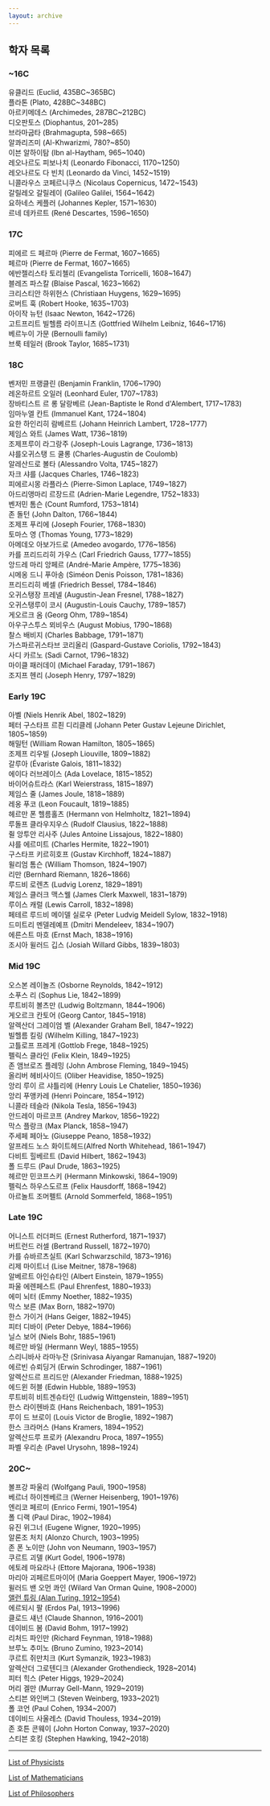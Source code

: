 ```yaml
---
layout: archive
---
```

## 학자 목록

### ~16C
유클리드 (Euclid, 435BC~365BC)  
플라톤 (Plato, 428BC~348BC)  
아르키메데스 (Archimedes, 287BC~212BC)  
디오판토스 (Diophantus, 201~285)  
브라마굽타 (Brahmagupta, 598~665)  
알콰리즈미 (Al-Khwarizmi, 780?~850)  
이븐 알하이탐 (Ibn al-Haytham, 965~1040)  
레오나르도 피보나치 (Leonardo Fibonacci, 1170~1250)  
레오나르도 다 빈치 (Leonardo da Vinci, 1452~1519)  
니콜라우스 코페르니쿠스 (Nicolaus Copernicus, 1472~1543)  
갈릴레오 갈릴레이 (Galileo Galilei, 1564~1642)  
요하네스 케플러 (Johannes Kepler, 1571~1630)  
르네 데카르트 (René Descartes, 1596~1650)  

### 17C
피에르 드 페르마 (Pierre de Fermat, 1607~1665)  
페르마 (Pierre de Fermat, 1607~1665)  
에반젤리스타 토리첼리 (Evangelista Torricelli, 1608~1647)  
블레즈 파스칼 (Blaise Pascal, 1623~1662)  
크리스티안 하위헌스 (Christiaan Huygens, 1629~1695)  
로버트 훅 (Robert Hooke, 1635~1703)  
아이작 뉴턴 (Isaac Newton, 1642~1726)  
고트프리트 빌헬름 라이프니츠 (Gottfried Wilhelm Leibniz, 1646~1716)  
베르누이 가문 (Bernoulli family)  
브룩 테일러 (Brook Taylor, 1685~1731)  

### 18C
벤저민 프랭클린 (Benjamin Franklin, 1706~1790)  
레온하르트 오일러 (Leonhard Euler, 1707~1783)  
장바티스트 르 롱 달랑베르 (Jean-Baptiste le Rond d'Alembert, 1717~1783)  
임마누엘 칸트 (Immanuel Kant, 1724~1804)  
요한 하인리히 람베르트 (Johann Heinrich Lambert, 1728~1777)  
제임스 와트 (James Watt, 1736~1819)  
조제프루이 라그랑주 (Joseph-Louis Lagrange, 1736~1813)  
샤를오귀스탱 드 쿨롱 (Charles-Augustin de Coulomb)  
알레산드로 볼타 (Alessandro Volta, 1745~1827)  
자크 샤를 (Jacques Charles, 1746~1823)  
피에르시몽 라플라스 (Pierre-Simon Laplace, 1749~1827)  
아드리앵마리 르장드르 (Adrien-Marie Legendre, 1752~1833)  
벤저민 톰슨 (Count Rumford, 1753~1814)  
존 돌턴 (John Dalton, 1766~1844)  
조제프 푸리에 (Joseph Fourier, 1768~1830)  
토마스 영 (Thomas Young, 1773~1829)  
아메데오 아보가드로 (Amedeo avogardo, 1776~1856)  
카를 프리드리히 가우스 (Carl Friedrich Gauss, 1777~1855)  
앙드레 마리 앙페르 (André-Marie Ampère, 1775~1836)  
시메옹 드니 푸아송 (Siméon Denis Poisson, 1781~1836)  
프리드리히 베셀 (Friedrich Bessel, 1784~1846)  
오귀스탱장 프레넬 (Augustin-Jean Fresnel, 1788~1827)  
오귀스탱루이 코시 (Augustin-Louis Cauchy, 1789~1857)  
게오르크 옴 (Georg Ohm, 1789~1854)  
아우구스투스 뫼비우스 (August Mobius, 1790~1868)  
찰스 배비지 (Charles Babbage, 1791~1871)  
가스파르귀스타브 코리올리 (Gaspard-Gustave Coriolis, 1792~1843)  
사디 카르노 (Sadi Carnot, 1796~1832)  
마이클 패러데이 (Michael Faraday, 1791~1867)  
조지프 헨리 (Joseph Henry, 1797~1829)  

### Early 19C
아벨 (Niels Henrik Abel, 1802~1829)  
페터 구스타프 르죈 디리클레 (Johann Peter Gustav Lejeune Dirichlet, 1805~1859)  
해밀턴 (William Rowan Hamilton, 1805~1865)  
조제프 리우빌 (Joseph Liouville, 1809~1882)  
갈루아 (Évariste Galois, 1811~1832)  
에이다 러브레이스 (Ada Lovelace, 1815~1852)  
바이어슈트라스 (Karl Weierstrass, 1815~1897)  
제임스 줄 (James Joule, 1818~1889)  
레옹 푸코 (Leon Foucault, 1819~1885)  
헤르만 폰 헬름홀츠 (Hermann von Helmholtz, 1821~1894)  
루돌프 클라우지우스 (Rudolf Clausius, 1822~1888)  
쥘 앙투안 리사주 (Jules Antoine Lissajous, 1822~1880)  
샤를 에르미트 (Charles Hermite, 1822~1901)  
구스타프 키르히호프 (Gustav Kirchhoff, 1824~1887)  
윌리엄 톰슨 (William Thomson, 1824~1907)  
리만 (Bernhard Riemann, 1826~1866)  
루드비 로렌츠 (Ludvig Lorenz, 1829~1891)  
제임스 클러크 맥스웰 (James Clerk Maxwell, 1831~1879)  
루이스 캐럴 (Lewis Carroll, 1832~1898)  
페테르 루드비 메이델 실로우 (Peter Ludvig Meidell Sylow, 1832~1918)  
드미트리 멘델레예프 (Dmitri Mendeleev, 1834~1907)  
에른스트 마흐 (Ernst Mach, 1838~1916)  
조시아 윌러드 깁스 (Josiah Willard Gibbs, 1839~1803)  

### Mid 19C
오스본 레이놀즈 (Osborne Reynolds, 1842~1912)  
소푸스 리 (Sophus Lie, 1842~1899)  
루트비히 볼츠만 (Ludwig Boltzmann, 1844~1906)  
게오르크 칸토어 (Georg Cantor, 1845~1918)  
알렉산더 그레이엄 벨 (Alexander Graham Bell, 1847~1922)  
빌헬름 킬링 (Wilhelm Killing, 1847~1923)  
고틀로프 프레게 (Gottlob Frege, 1848~1925)  
펠릭스 클라인 (Felix Klein, 1849~1925)  
존 앰브로즈 플레밍 (John Ambrose Fleming, 1849~1945)  
올리버 헤비사이드 (Oliber Heavidise, 1850~1925)  
앙리 루이 르 샤틀리에 (Henry Louis Le Chatelier, 1850~1936)  
앙리 푸앵카레 (Henri Poincare, 1854~1912)  
니콜라 테슬라 (Nikola Tesla, 1856~1943)  
안드레이 마르코프 (Andrey Markov, 1856~1922)  
막스 플랑크 (Max Planck, 1858~1947)  
주세페 페아노 (Giuseppe Peano, 1858~1932)  
알프레드 노스 화이트헤드(Alfred North Whitehead, 1861~1947)  
다비트 힐베르트 (David Hilbert, 1862~1943)  
폴 드루드 (Paul Drude, 1863~1925)  
헤르만 민코프스키 (Hermann Minkowski, 1864~1909)  
펠릭스 하우스도르프 (Felix Hausdorff, 1868~1942)  
아르놀트 조머펠트 (Arnold Sommerfeld, 1868~1951)  

### Late 19C
어니스트 러더퍼드 (Ernest Rutherford, 1871~1937)  
버트런드 러셀 (Bertrand Russell, 1872~1970)  
카를 슈바르츠실트 (Karl Schwarzschild, 1873~1916)  
리제 마이트너 (Lise Meitner, 1878~1968)  
알베르트 아인슈타인 (Albert Einstein, 1879~1955)  
파울 에렌페스트 (Paul Ehrenfest, 1880~1933)  
에미 뇌터 (Emmy Noether, 1882~1935)  
막스 보른 (Max Born, 1882~1970)  
한스 가이거 (Hans Geiger, 1882~1945)  
피터 디바이 (Peter Debye, 1884~1966)  
닐스 보어 (Niels Bohr, 1885~1961)  
헤르만 바일 (Hermann Weyl, 1885~1955)  
스리니바사 라마누잔 (Srinivasa Aiyangar Ramanujan, 1887~1920)  
에르빈 슈뢰딩거 (Erwin Schrodinger, 1887~1961)  
알렉산드르 프리드만 (Alexander Friedman, 1888~1925)  
에드윈 허블 (Edwin Hubble, 1889~1953)  
루트비히 비트겐슈타인 (Ludwig Wittgenstein, 1889~1951)  
한스 라이헨바흐 (Hans Reichenbach, 1891~1953)  
루이 드 브로이 (Louis Victor de Broglie, 1892~1987)  
한스 크라머스 (Hans Kramers, 1894~1952)  
알렉산드루 프로카 (Alexandru Proca, 1897~1955)  
파벨 우리손 (Pavel Urysohn, 1898~1924)  

### 20C~
볼프강 파울리 (Wolfgang Pauli, 1900~1958)  
베르너 하이젠베르크 (Werner Heisenberg, 1901~1976)  
엔리코 페르미 (Enrico Fermi, 1901~1954)  
폴 디랙 (Paul Dirac, 1902~1984)  
유진 위그너 (Eugene Wigner, 1920~1995)  
알론조 처치 (Alonzo Church, 1903~1995)  
존 폰 노이만 (John von Neumann, 1903~1957)  
쿠르트 괴델 (Kurt Godel, 1906~1978)  
에토레 마요라나 (Ettore Majorana, 1906~1938)  
마리아 괴페르트마이어 (Maria Goeppert Mayer, 1906~1972)  
윌러드 밴 오먼 콰인 (Wilard Van Orman Quine, 1908~2000)  
[앨런 튜링 (Alan Turing, 1912~1954)](./20c/12turing/p_turing.html)  
에르되시 팔 (Erdos Pal, 1913~1996)  
클로드 섀넌 (Claude Shannon, 1916~2001)  
데이비드 봄 (David Bohm, 1917~1992)  
리처드 파인만 (Richard Feynman, 1918~1988)  
브루노 추미노 (Bruno Zumino, 1923~2014)  
쿠르트 쥐만치크 (Kurt Symanzik, 1923~1983)  
알렉산더 그로텐디크 (Alexander Grothendieck, 1928~2014)  
피터 힉스 (Peter Higgs, 1929~2024)  
머리 겔만 (Murray Gell-Mann, 1929~2019)  
스티븐 와인버그 (Steven Weinberg, 1933~2021)  
폴 코언 (Paul Cohen, 1934~2007)  
데이비드 사울레스 (David Thouless, 1934~2019)  
존 호튼 콘웨이 (John Horton Conway, 1937~2020)  
스티븐 호킹 (Stephen Hawking, 1942~2018)  

-----
[List of Physicists](https://en.wikipedia.org/wiki/List_of_physicists)

[List of Mathematicians](https://en.wikipedia.org/wiki/Lists_of_mathematicians)

[List of Philosophers](https://en.wikipedia.org/wiki/Lists_of_philosophers)
